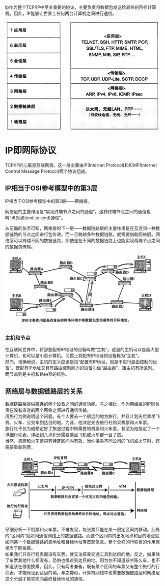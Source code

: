 Ip作为整个TCP/IP中至关重要的协议，主要负责将数据包发送给最终的目标计算机。因此，IP能够让世界上任何两台计算机之间进行通信。

![](https://raw.githubusercontent.com/JerryIreya/Image/master/ISO%E4%B8%83%E5%B1%82%E6%A8%A1%E5%9E%8B.png)


# IP即网际协议

TCP/IP的心脏是互联网层。这一层主要由IP(Internet Protocol)和ICMP(Internet Control Message Protocol)两个协议组成。

## IP相当于OSI参考模型中的第3层

IP相当于OSI参考模型中的第3层——网络层。

网络层的主要作用是“实现终端节点之间的通信”。这种终端节点之间的通信也叫“点对点(end-to-end)通信”。

从前面的张杰可知，网络层的下一层——数据链路层的主要作用是在互连同一种数据链路的节点之间进行包传递。而一旦跨越多种数据链路，就需要借助网络层。网络层可以跨越不同的数据链路，即使是在不同的数据链路上也能实现两端节点之间的数据包传输。

![](https://raw.githubusercontent.com/JerryIreya/Image/master/%E5%9B%BE%E8%A7%A3TCP-IP/Chapter04/1_IP%E7%9A%84%E4%BD%9C%E7%94%A8.png)

### 主机和节点

在互联网世界中，将那些配有IP地址的设备叫做“主机”。这里的主机可以是超大型计算机，也可以是小型计算机。习惯上将配有IP地址的设备称为“主机”。  
然而，准确地说，主机的定义应该是指“配置有IP地址，但是不进行路由控制的设备”。既配有IP地址又具有路由控制能力的设备叫做“路由器”，跟主机有所区别。而节点则是主机和路由器的统称。

## 网络层与数据链路层的关系

数据链路层提供直连的两个设备之间的通信功能。与之相比，作为网络层的IP则负责在没有直连的两个网络之间进行通信传输。  
用旅行为例说明这个问题。有个人要去一个很远的地方旅行，并且计划先后乘坐飞机、火车、公交车到达目的地。为此，他决定先去旅行社购买机票和火车票。  
旅行社不仅为他预定好了旅途过程中所需要的机票和火车票，甚至为他指定了一个详细行程表，详细到几点积分需要乘坐飞机或火车都一目了然。  
当然，机票和火车票只有特定区间内有效，当你换乘不同公司的飞机或火车时，还需要重新购票。

![](https://raw.githubusercontent.com/JerryIreya/Image/master/%E5%9B%BE%E8%A7%A3TCP-IP/Chapter04/2_IP%E7%9A%84%E4%BD%9C%E7%94%A8%E4%B8%8E%E6%95%B0%E6%8D%AE%E9%93%BE%E8%B7%AF%E7%9A%84%E4%BD%9C%E7%94%A8.png)

仔细分析一下机票和火车票，不难发现，每张票只能在某一限定区间内移动。此处的“区间内”就如同通信网络上的数据链路。而这个区间内的出发地点和目的地点就如同某一个数据链路的源地址和目标地址等首部信息。整个全程的行程表的作用就相当于网络层。  
如果我们只有行程表而没有车票，就无法搭乘交通工具到达目的地。反之，如果除了车票其他什么都没有，恐怕也很难到达目的地。因为你不知道该坐陈么车，也不知道该在哪里换乘。因此，只有两者兼备，既有某个区间的车票又有整个旅行的行程表，才能保证到达目的地。与之类似，计算机网络中也需要数据链路层和网络层这个分层才能实现向最终目标地址的通信。

